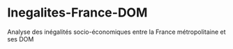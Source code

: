 # Inegalites-France-DOM
Analyse des inégalités socio-économiques entre la France métropolitaine et ses DOM
